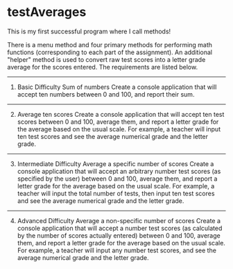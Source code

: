 # testAverages
This is my first successful program where I call methods! 

There is a menu method and four primary methods for performing math functions (corresponding to each part of the assignment). 
An additional "helper" method is used to convert raw test scores into a letter grade average for the scores entered. 
The requirements are listed below. 

********************
1. Basic Difficulty
Sum of numbers
Create a console application that will accept ten numbers between 0 and 100, and report their sum.

********************
2. Average ten scores
Create a console application that will accept ten test scores between 0 and 100, average them, and report a letter grade for 
the average based on the usual scale. 
For example, a teacher will input ten test scores and see the average numerical grade and the letter grade.

********************
3. Intermediate Difficulty
Average a specific number of scores
Create a console application that will accept an arbitrary number test scores (as specified by the user) 
between 0 and 100, average them, and report a letter grade for the average based on the usual scale. 
For example, a teacher will input the total number of tests, then input ten test scores and see the average numerical grade and the letter grade.

********************
4. Advanced Difficulty
Average a non-specific number of scores
Create a console application that will accept a number test scores (as calculated by the number of scores actually entered) 
between 0 and 100, average them, and report a letter grade for the average based on the usual scale. 
For example, a teacher will input any number test scores, and see the average numerical grade and the letter grade.

